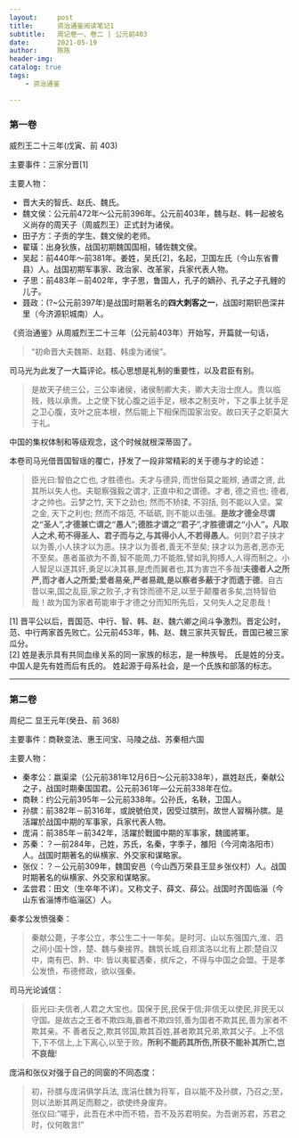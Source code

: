 ```yaml
---
layout:     post
title:      资治通鉴阅读笔记1
subtitle:   周记卷一、卷二 | 公元前403
date:       2021-05-19
author:     陈陈
header-img:
catalog: true
tags:
    - 资治通鉴

---
```

### 第一卷

威烈王二十三年(戊寅、前 403) 

主要事件：三家分晋[1]

主要人物：  
* 晋大夫的智氏、赵氏、魏氏。
* 魏文侯：公元前472年～公元前396年。公元前403年，魏与赵、韩一起被名义尚存的周天子（周威烈王）正式封为诸侯。
* 田子方：子贡的学生、魏文侯的老师。
* 翟璜：出身狄族，战国初期魏国国相，辅佐魏文侯。
* 吴起：前440年～前381年。姜姓，吴氏[2]，名起，卫国左氏（今山东省曹县）人。战国初期军事家、政治家、改革家，兵家代表人物。
* 子思：前483年－前402年，字子思，鲁国人，孔子的嫡孙、孔子之子孔鲤的儿子。
* 聂政：(?~公元前397年)是战国时期著名的**四大刺客之一**，战国时期轵邑深井里（今济源轵城南）人。

《资治通鉴》从周威烈王二十三年（公元前403年）开始写，开篇就一句话，

>“初命晋大夫魏斯、赵籍、韩虔为诸侯”。

司马光为此发了一大篇评论。核心思想是礼制的重要性，以及君臣有别。
>是故天子统三公，三公率诸侯，诸侯制卿大夫，卿大夫治士庶人。贵以临贱，贱以承贵。上之使下犹心腹之运手足，根本之制支叶，下之事上犹手足之卫心腹，支叶之庇本根，然后能上下相保而国家治安。故曰天子之职莫大于礼。

中国的集权体制和等级观念，这个时候就根深蒂固了。

本卷司马光借晋国智瑶的覆亡，抒发了一段非常精彩的关于德与才的论述：

>臣光曰:智伯之亡也, 才胜德也。夫才与德异, 而世俗莫之能辨, 通谓之贤, 此其所以失人也。夫聪察强毅之谓才, 正直中和之谓德。才者, 德之资也; 德者, 才之帅也。云梦之竹, 天下之劲也; 然而不矫揉, 不羽括, 则不能以入坚。棠之金, 天下之利也; 然而不熔范, 不砥砺, 则不能以击强。**是故才德全尽谓之“圣人”,才德兼亡谓之“愚人”;德胜才谓之“君子”,才胜德谓之“小人”。凡取人之术,苟不得圣人、君子而与之,与其得小人,不若得愚人**。何则?君子挟才以为善,小人挟才以为恶。挟才以为善者,善无不至矣; 挟才以为恶者,恶亦无不至矣。愚者虽欲为不善,智不能周,力不能胜,譬如乳狗搏人,人得而制之。小人智足以遂其奸,勇足以决其暴,是虎而翼者也,其为害岂不多哉!**夫德者人之所严,而才者人之所爱;爱者易亲,严者易疏,是以察者多蔽于才而遗于德**。自古昔以来,国之乱臣,家之败子,才有馀而德不足,以至于颠覆者多矣,岂特智伯哉！故为国为家者苟能审于才德之分而知所先后，又何失人之足患哉！

[1] 晋平公以后，晋国范、中行、智、韩、赵、魏六卿之间斗争激烈。晋定公时，范、中行两家首先败亡。公元前453年，韩、赵、魏三家共灭智氏，晋国已被三家瓜分。  
[2] 姓是表示具有共同血缘关系的同一家族的标志，是一种族号。 氏是姓的分支。 中国人是先有姓而后有氏的。 姓起源于母系社会，是一个氏族和部落的标志。

------

### 第二卷

周纪二 显王元年(癸丑、前 368)

主要事件：商鞅变法、惠王问宝、马陵之战、苏秦相六国

主要人物：  

* 秦孝公：嬴渠梁（公元前381年12月6日～公元前338年），嬴姓赵氏，秦献公之子，战国时期秦国国君。公元前361年—公元前338年在位。
* 商鞅：约公元前395年－公元前338年。公孙氏，名鞅，卫国人。
* 孙膑：前382年－前316年，或說號伯灵，因受过膑刑，故世人習稱孙膑。是活躍於战国中期的军事家，兵家代表人物。
* 庞涓：前385年－前342年，活躍於戰國中期的军事家，魏國將軍。
* 苏秦：？—前284年，己姓，苏氏，名秦，字季子，雒阳（今河南洛阳市）人。战国时期著名的纵横家、外交家和谋略家。
* 张仪：？－公元前309年，魏国安邑（今山西万荣县王显乡张仪村）人。战国时期著名的纵横家、外交家和谋略家。
* 孟尝君：田文（生卒年不详）。又称文子、薛文、薛公。战国时齐国临淄（今山东省淄博市临淄区）人。

秦孝公发愤强秦：  
>秦献公薨，子孝公立，孝公生二十一年矣。是时河、山以东强国六,淮、泗之间小国十馀，楚、魏与秦接界。魏筑长城,自郑滨洛以北有上郡;楚自汉中，南有巴、黔、中: 皆以夷翟遇秦，摈斥之，不得与中国之会盟。于是孝公发愤，布德修政，欲以强秦。

司马光论诚信：  
>臣光曰:夫信者,人君之大宝也。国保于民,民保于信;非信无以使民,非民无以守国。是故古之王者不欺四海,霸者不欺四邻,善为国者不欺其民,善为家者不欺其亲。不
善者反之,欺其邻国,欺其百姓,甚者欺其兄弟,欺其父子。上不信下,下不信上,上下离心,以至于败。**所利不能药其所伤,所获不能补其所亡,岂不哀哉**!

庞涓和张仪对强于自己的同窗的不同态度：  
>初，孙膑与庞涓俱学兵法, 庞涓仕魏为将军，自以能不及孙膑，乃召之;至，则以法断其两足而黥之，欲使终身废弃。  
>张仪曰:“嗟乎，此吾在术中而不牾，吾不及苏君明矣。为吾谢苏君，苏君之时，仪何敢言!”



